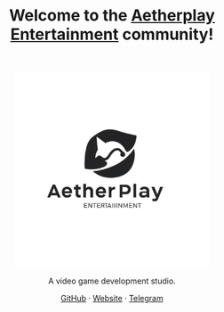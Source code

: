 <h1 align="center">Welcome to the <a href="https://aetherplay.github.io">Aetherplay Entertainment</a> community!</h1><br>

<p align="center">
  <a href="https://getbootstrap.com/">
    <img src="https://raw.githubusercontent.com/aetherplay/.github/refs/heads/main/images/icon.png" alt="Atherplay Entertainment" width="350" height="350">
  </a>
</p>

<p align="center">
  A video game development studio.
</p>

<p align="center">
  <a href="https://github.com/aetherplay">GitHub</a>
  ·
  <a href="https://aetherplay.github.io">Website</a>
  ·
  <a href="https://t.me/aetherplay">Telegram</a>
</p>
